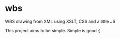 # wbs
WBS drawing from XML using XSLT, CSS and a little JS

This project aims to be simple. Simple is good :)